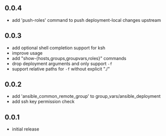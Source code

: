 ## 0.0.4
- add 'push-roles' command to push deployment-local changes upstream

## 0.0.3
- add optional shell completion support for ksh
- improve usage
- add "show-{hosts,groups,groupvars,roles}" commands
- drop deployment arguments and only support ``-f``
- support relative paths for ``-f`` without explicit "./"

## 0.0.2
- add 'ansible_common_remote_group' to group_vars/ansible_deployment
- add ssh key permission check

## 0.0.1
- initial release
